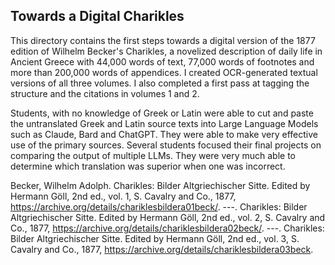 ## Towards a Digital Charikles

This directory contains the first steps towards a digital version of the 1877 edition of Wilhelm Becker's Charikles, a novelized description of daily life in Ancient Greece with 44,000 words of text, 77,000 words of footnotes and more than 200,000 words of appendices. I created OCR-generated textual versions of all three volumes. I also completed a first pass at tagging the structure and the citations in volumes 1 and 2.

Students, with no knowledge of Greek or Latin were able to cut and paste the untranslated Greek and Latin source texts into Large Language Models such as Claude, Bard and ChatGPT. They were able to make very effective use of the primary sources. Several students focused their final projects on comparing the output of multiple LLMs. They were very much able to determine which translation was superior when one was incorrect.

  Becker, Wilhelm Adolph. Charikles: Bilder Altgriechischer Sitte. Edited by Hermann Göll, 2nd ed., vol. 1, S. Cavalry and Co., 1877, https://archive.org/details/chariklesbildera01beck/.
  ---. Charikles: Bilder Altgriechischer Sitte. Edited by Hermann Göll, 2nd ed., vol. 2, S. Cavalry and Co., 1877, https://archive.org/details/chariklesbildera02beck/.
  ---. Charikles: Bilder Altgriechischer Sitte. Edited by Hermann Göll, 2nd ed., vol. 3, S. Cavalry and Co., 1877, https://archive.org/details/chariklesbildera03beck.

